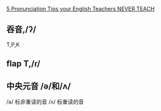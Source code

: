 [5 Pronunciation Tips your English Teachers NEVER TEACH](https://www.youtube.com/watch?v=_WRu7m11pDg)
## 吞音,/ʔ/
T,P,K

## flap T,/ɾ/

## 中央元音 /ə/和/ʌ/
 /ə/ 标非重读的音
 /ʌ/ 标重读的音